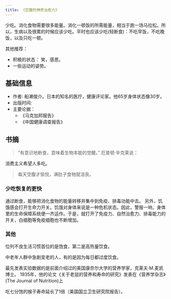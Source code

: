 ```yaml
---
title: 《空腹的神奇治愈力》
---
```


少吃。消化食物需要很多能量。消化一顿饭的所需能量，相当于跑一场马拉松。所以，生病以及很累的时候应该少吃。平时也应该少吃(轻断食)：不吃早饭，不吃晚饭，以及只吃一顿。

其他推荐：
* 积极的状态： 笑，感恩。
* 一些运动的姿势。

## 基础信息
* 作者: 船濑俊介。日本的知名的医疗，健康评论家。他65岁身体状态像30岁。
* 出版时间: 
* 主要论据：
  * 《马克加邦报告》
  * 《中国健康调查报告》

## 书摘
> “有意识地断食，意味着生物本能的觉醒。”
> 厄普顿·辛克莱说：

消费主义希望人多吃。

> 每天空腹才愉悦，满肚子食物就沮丧。

### 少吃恢复的更快
通过断食，能够把消化食物的能量转移并集中到免疫、排毒功能中去。
另外，饥饿感会打开生命力开关。饥饿对身体来说是一种危机状态。因此，警报一响，身体里的生命保障系统便一齐运作。于是，就打开了免疫力、自然治愈力、排毒能力的开关，白细胞等免疫细胞也不断增加。

### 其他
位列不良生活习惯首位的是饱食，第二是高热量饮食。

中老年人群中急剧变老的人，有的是因为每日都过度饮食。

最先发表实验数据的是前面介绍过的美国康奈尔大学的营养学家，克莱夫·M.麦凯博士。
1935年，他的论文《关于老鼠的营养和寿命的研究》发表在《营养学杂志》(The Journal of Nutrition)上

吃七分饱的猴子寿命延长了1倍（美国国立卫生研究院报告）。

